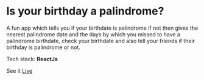 # Is your birthday a palindrome?

A fun app which tells you if your birthdate is palindrome if not then gives the nearest palindrome date and the days by which you missed to have a palindrome birthdate, check your birthdate and also tell your friends if their birthday is palindrome or not.

Tech stack: **ReactJs**

See it [Live](https://xu9dzn.csb.app/)
